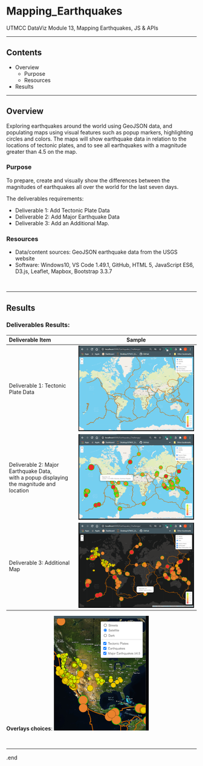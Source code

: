 # Mapping_Earthquakes
UTMCC DataViz Module 13, Mapping Earthquakes, JS &amp; APIs

---

## Contents 
  * Overview
    - Purpose
    - Resources
  * Results
 

---  

## Overview 
  
  Exploring earthquakes around the world using GeoJSON data, and populating maps using visual features such as popup markers, highlighting circles and colors. The maps will show earthquake data in relation to the locations of tectonic plates, and to see all earthquakes with a magnitude greater than 4.5 on the map.

   ### Purpose
   To prepare, create and visually show the differences between the magnitudes of earthquakes all over the world for the last seven days.
  
   The deliverables requirements: 
   - Deliverable 1: Add Tectonic Plate Data
   - Deliverable 2: Add Major Earthquake Data
   - Deliverable 3: Add an Additional Map.
  
   
  
   ### Resources
  * Data/content sources: GeoJSON earthquake data from the USGS website
  * Software: Windows10, VS Code 1.49.1, GitHub, HTML 5, JavaScript ES6, D3.js, Leaflet, Mapbox, Bootstrap 3.3.7 
  
<br>

--- 

## Results
 
 ### Deliverables Results: 

 
   | **Deliverable Item** | **Sample** |
   | :--- | :---: |
   | Deliverable 1: Tectonic Plate Data | ![plates.png](https://github.com/larrydodson/Mapping_Earthquakes/blob/main/Earthquake_Challenge/plates.png) |
   | Deliverable 2: Major Earthquake Data, <br> with a popup displaying the magnitude and location | ![majoreq.png](https://github.com/larrydodson/Mapping_Earthquakes/blob/main/Earthquake_Challenge/majoreq.png)<br>  |
   | Deliverable 3: Additional Map | ![dark_map.png](https://github.com/larrydodson/Mapping_Earthquakes/blob/main/Earthquake_Challenge/dark_map.png) |

**Overlays choices**: 
 ![overlays.png](https://github.com/larrydodson/Mapping_Earthquakes/blob/main/Earthquake_Challenge/overlays.png)

<br>

---

.end

